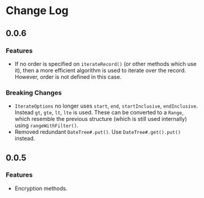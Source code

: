 # Change Log

## 0.0.6

### Features

- If no order is specified on `iterateRecord()` (or other methods which use it), then a more
efficient algorithm is used to iterate over the record. However, order is not defined in this case.

### Breaking Changes

- `IterateOptions` no longer uses `start`, `end`, `startInclusive`, `endInclusive`. Instead
`gt`, `gte`, `lt`, `lte` is used. These can be converted to a `Range`, which resemble the previous
structure (which is still used internally) using `rangeWithFilter()`.
- Removed redundant `DateTree#.put()`. Use `DateTree#.get().put()` instead.

## 0.0.5

### Features

- Encryption methods.
